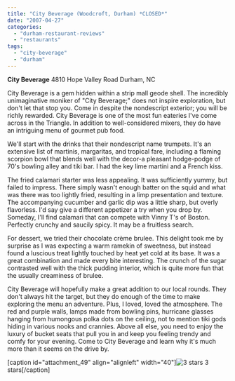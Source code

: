 ```yaml
---
title: "City Beverage (Woodcroft, Durham) *CLOSED*"
date: "2007-04-27"
categories: 
  - "durham-restaurant-reviews"
  - "restaurants"
tags: 
  - "city-beverage"
  - "durham"
---
```


**City Beverage** 4810 Hope Valley Road Durham, NC

City Beverage is a gem hidden within a strip mall geode shell. The incredibly unimaginative moniker of "City Beverage;" does not inspire exploration, but don't let that stop you. Come in despite the nondescript exterior; you will be richly rewarded. City Beverage is one of the most fun eateries I've come across in the Triangle. In addition to well-considered mixers, they do have an intriguing menu of gourmet pub food.

We'll start with the drinks that their nondescript name trumpets. It's an extensive list of martinis, margaritas, and tropical fare, including a flaming scorpion bowl that blends well with the decor-a pleasant hodge-podge of 70's bowling alley and tiki bar. I had the key lime martini and a French kiss.

The fried calamari starter was less appealing. It was sufficiently yummy, but failed to impress. There simply wasn't enough batter on the squid and what was there was too lightly fried, resulting in a limp presentation and texture. The accompanying cucumber and garlic dip was a little sharp, but overly flavorless. I'd say give a different appetizer a try when you drop by. Someday, I'll find calamari that can compete with Vinny T's of Boston. Perfectly crunchy and saucily spicy. It may be a fruitless search.

For dessert, we tried their chocolate crème brulee. This delight took me by surprise as I was expecting a warm ramekin of sweetness, but instead found a luscious treat lightly touched by heat yet cold at its base. It was a great combination and made every bite interesting. The crunch of the sugar contrasted well with the thick pudding interior, which is quite more fun that the usually creaminess of brulee.

City Beverage will hopefully make a great addition to our local rounds. They don't always hit the target, but they do enough of the time to make exploring the menu an adventure. Plus, I loved, loved the atmosphere. The red and purple walls, lamps made from bowling pins, hurricane glasses hanging from humongous polka dots on the ceiling, not to mention tiki gods hiding in various nooks and crannies. Above all else, you need to enjoy the luxury of bucket seats that pull you in and keep you feeling trendy and comfy for your evening. Come to City Beverage and learn why it's much more than it seems on the drive by.

\[caption id="attachment\_49" align="alignleft" width="40"\]![3 stars](http://s3.amazonaws.com/thegourmez-wpmedia/2009/02/rating_avocado1.gif "rating_avocado1") 3 stars\[/caption\]
